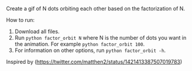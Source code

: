 Create a gif of N dots orbiting each other based on the factorization of N.

How to run:
1. Download all files.
2. Run `python factor_orbit N` where N is the number of dots you want in the animation. For example `python factor_orbit 100`.
3. For information on other options, run `python factor_orbit -h`.



Inspired by (https://twitter.com/matthen2/status/1421413387507019783)
